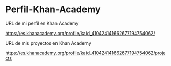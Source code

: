 # Perfil-Khan-Academy

URL de mi perfil en Khan Academy

https://es.khanacademy.org/profile/kaid_410424141662677194754062/

URL de mis proyectos en Khan Academy

https://es.khanacademy.org/profile/kaid_410424141662677194754062/projects
